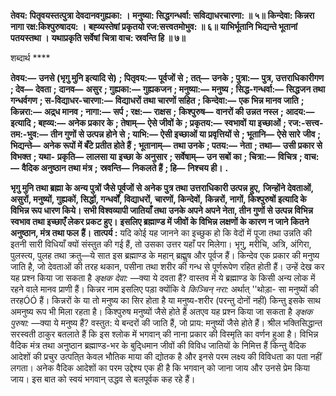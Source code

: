 **तेवय: पितृवयस्तत्पुत्रा देवदानवगुह्यका: ।** **मनुष्या: सिद्धगन्धर्वा: सविद्याधरचारणा: ॥ ५॥** **किन्देवा: किन्नरा नागा रक्ष:किश्पुरुषादय: ।** **बह्व्यस्तेषां प्रकृतयो रज:सत्त्वतमोभुव: ॥ ६॥** **याभिर्भूतानि भिद्यन्ते भूतानां पतयस्तथा ।** **यथाप्रकृति सर्वेषां चित्रा वाच: स्रवन्ति हि ॥ ७॥** 

शब्दार्थ **** 

**तेवय:—** **उनसे (भृगु मुनि इत्यादि से)** **; पितृवय:—** **पूर्वजों से** **; तत्—** **उनके** **; पुत्रा:—** **पुत्र, उत्तराधिकारीगण** **; देव—** **देवता** **;** **दानव—** **असुर** **; गुह्यका:—** **गुह्यकजन** **; मनुष्या:—** **मनुष्य** **; सिद्ध-गन्धर्वा:—** **सिद्धजन तथा गन्धर्वगण** **; स-विद्याधर-चारणा:—** **विद्याधरों तथा चारणों सहित** **; किन्देवा:—** **एक भिन्न मानव जाति** **; किन्नरा:—** **अद्र्ध मानव** **; नागा:—** **सर्प** **; रक्ष:—** **राक्षस** **;** **किश्पुरुष—** **वानरों की उन्नत नस्ल** **; आदय:—** **इत्यादि** **; बह्व्य:—** **अनेक प्रकार के** **; तेषाम्—** **ऐसे जीवों के** **; प्रकृतय:—** **स्वभावों** **या इच्छाओं** **; रज:-सत्त्व-तम:-भुव:—** **तीन गुणों से उत्पन्न होने से** **; याभि:—** **ऐसी इच्छाओं या प्रवृत्तियों से** **; भूतानि—** **ऐसे सारे** **जीव** **; भिद्यन्ते—** **अनेक रूपों में बँटे प्रतीत होते हैं** **; भूतानाम्—** **तथा उनके** **; पतय:—** **नेता** **; तथा—** **उसी प्रकार से विभक्त** **; यथा-** **प्रकृति—** **लालसा या इच्छा के अनुसार** **; सर्वेषाम्—** **उन सबों का** **; चित्रा:—** **विचित्र** **; वाच:—** **वैदिक अनुष्ठान तथा मंत्र** **;** **स्रवन्ति—** **निकलते हैं** **; हि—** **निश्चय ही।** **.** 

**भृगु मुनि तथा ब्रह्मा के अन्य पुत्रों जैसे पूर्वजों से अनेक पुत्र तथा उत्तराधिकारी उत्पन्न हुए,** **जिन्होंने देवताओं, असुरों, मनुष्यों, गुह्यकों, सिद्धों, गन्धर्वों, विद्याधरों, चारणों, किन्देवों,** **किन्नरों, नागों, किश्पुरुषों इत्यादि के विभिन्न रूप धारण किये। सभी विश्वव्यापी जातियाँ तथा** **उनके अपने अपने नेता, तीन गुणों से उत्पन्न विभिन्न स्वभाव तथा इच्छाएँ लेकर प्रकट हुए।** **इसलिए ब्रह्माण्ड में जीवों के विभिन्न लक्षणों के कारण न जाने कितने अनुष्ठान, मंत्र तथा फल** **हैं।** **तात्पर्य :** यदि कोई यह जानने का इच्छुक हो कि वेदों में पूजा तथा उन्नति की इतनी सारी विधियाँ क्यों संस्तुत की गई हैं, तो उसका उत्तर यहाँ पर मिलेगा। भृगु, मरीचि, अत्रि, अंगिरा, पुलस्त्य, पुलह तथा क्रतु—ये सात इस ब्रह्माण्ड के महान् ब्रह्मॢष और पूर्वज हैं। किन्देव एक प्रकार की मनुष्य जाति है, जो देवताओं की तरह थकान, पसीना तथा शरीर की गन्ध से पूर्णरूपेण रहित होती हैं। उन्हें देख कर यह प्रश्न किया जा सकता है *ङ्क्षक देवा:* —क्या ये दवता हैं? वास्तव में ये ब्रह्माण्ड के किसी अन्य लोक में रहने वाले मानव प्राणी हैं। किन्नर नाम इसलिए पड़ा क्योंकि वे *किञ्चिन् नरा:* अर्थात् ''थोड़ा- सा मनुष्यों की तरहÓÓ हैं। किन्नरों के या तो मनुष्य का सिर होता है या मनुष्य-शरीर (परन्तु दोनों नहीं) किन्तु इसके साथ अमनुष्य रूप भी मिला रहता है। किश्पुरुष मनुष्यों जैसे होते हैं अतएव यह प्रश्न किया जा सकता है *ङ्क्षक पुरुषा:* —क्या ये मनुष्य हैं? वस्तुत: ये बन्दरों की जाति हैं, जो प्राय: मनुष्यों जैसे होते हैं। श्रील भक्तिसिद्धान्त सरस्वती ठाकुर बतलाते हैं कि इस श्लोक में भगवान् की नाना प्रकार की विस्मृति का वर्णन हुआ है। विभिन्न वैदिक मंत्र तथा अनुष्ठान ब्रह्माण्ड-भर के बुदि्धमान जीवों की विविध जातियों के निमित्त हैं किन्तु वैदिक आदेशों की प्रचुर उत्पति्त केवल भौतिक माया की द्योतक है और इनसे परम लक्ष्य की विविधता का पता नहीं लगता। अनेक वैदिक आदेशों का परम उद्देश्य एक ही है कि भगवान् को जाना जाय और उनसे प्रेम किया जाय। इस बात को स्वयं भगवान् उद्धव से बलपूर्वक कह रहे हैं।  